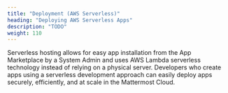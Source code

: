 ```yaml
---
title: "Deployment (AWS Serverless)"
heading: "Deploying AWS Serverless Apps"
description: "TODO"
weight: 110
---
```


Serverless hosting allows for easy app installation from the App Marketplace by a System Admin and uses AWS Lambda serverless technology instead of relying on a physical server. Developers who create apps using a serverless development approach can easily deploy apps securely, efficiently, and at scale in the Mattermost Cloud.
